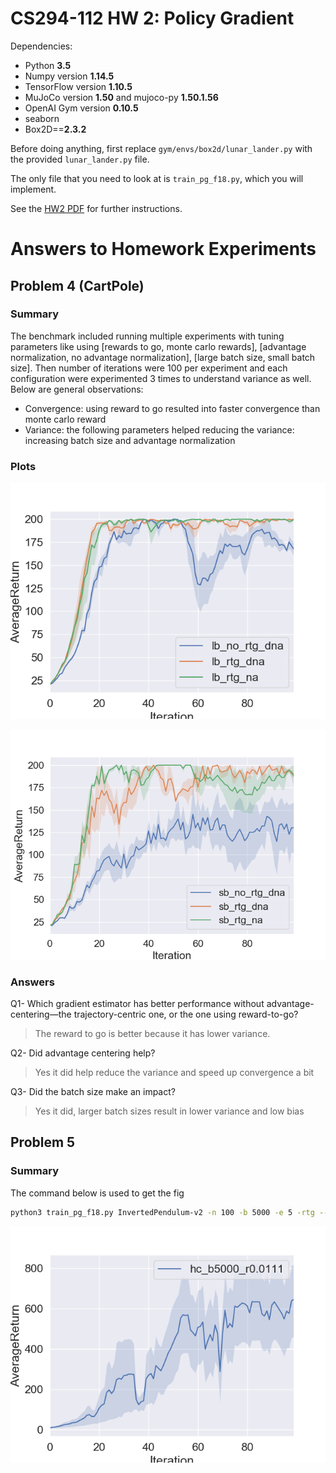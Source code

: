 # CS294-112 HW 2: Policy Gradient

Dependencies:

-   Python **3.5**
-   Numpy version **1.14.5**
-   TensorFlow version **1.10.5**
-   MuJoCo version **1.50** and mujoco-py **1.50.1.56**
-   OpenAI Gym version **0.10.5**
-   seaborn
-   Box2D==**2.3.2**

Before doing anything, first replace `gym/envs/box2d/lunar_lander.py` with the provided `lunar_lander.py` file.

The only file that you need to look at is `train_pg_f18.py`, which you will implement.

See the [HW2 PDF](http://rail.eecs.berkeley.edu/deeprlcourse/static/homeworks/hw2.pdf) for further instructions.

# Answers to Homework Experiments

## Problem 4 (CartPole)

### Summary

The benchmark included running multiple experiments with tuning parameters like using [rewards to go, monte carlo rewards], [advantage normalization, no advantage normalization], [large batch size, small batch size]. Then number of iterations were 100 per experiment and each configuration were experimented 3 times to understand variance as well. Below are general observations:

-   Convergence: using reward to go resulted into faster convergence than monte carlo reward
-   Variance: the following parameters helped reducing the variance: increasing batch size and advantage normalization

### Plots

![](fig/lb_CartPole-v0.png)

![](fig/sb_CartPole-v0.png)

### Answers

Q1- Which gradient estimator has better performance without advantage-centering—the trajectory-centric one, or the one using reward-to-go?

> The reward to go is better because it has lower variance.

Q2- Did advantage centering help?

> Yes it did help reduce the variance and speed up convergence a bit

Q3- Did the batch size make an impact?

> Yes it did, larger batch sizes result in lower variance and low bias

## Problem 5

### Summary

The command below is used to get the fig

```bash
python3 train_pg_f18.py InvertedPendulum-v2 -n 100 -b 5000 -e 5 -rtg --exp_name hc_b5000_r0.0111 --learning_rate 1e-2 --n_layers 2 --size 16
```

![](fig/InvertedPendulum-v2.png)
